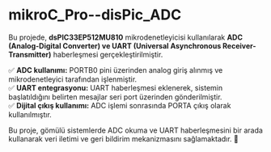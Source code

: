# mikroC_Pro--disPic_ADC

Bu projede, **dsPIC33EP512MU810** mikrodenetleyicisi kullanılarak **ADC (Analog-Digital Converter) ve UART (Universal Asynchronous Receiver-Transmitter)** haberleşmesi gerçekleştirilmiştir.  

✅ **ADC kullanımı:** PORTB0 pini üzerinden analog giriş alınmış ve mikrodenetleyici tarafından işlenmiştir.  
✅ **UART entegrasyonu:** UART haberleşmesi eklenerek, sistemin başlatıldığını belirten mesajlar seri port üzerinden gönderilmiştir.  
✅ **Dijital çıkış kullanımı:** ADC işlemi sonrasında PORTA çıkış olarak kullanılmıştır.  

Bu proje, gömülü sistemlerde ADC okuma ve UART haberleşmesini bir arada kullanarak veri iletimi ve geri bildirim mekanizmasını sağlamaktadır. 🚀
